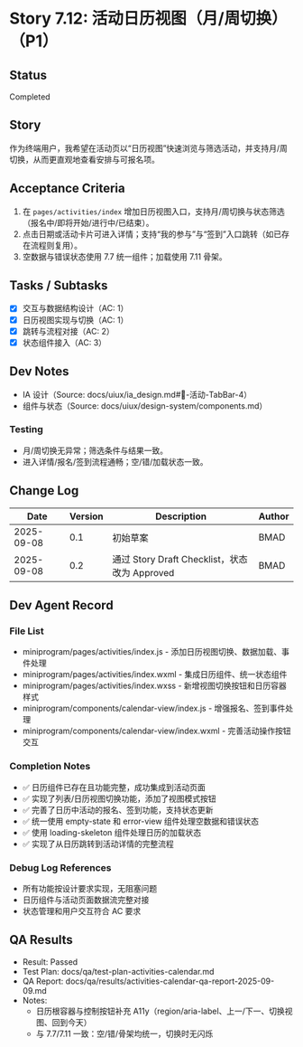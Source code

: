 # Story 7.12: 活动日历视图（月/周切换）（P1）

## Status
Completed

## Story
作为终端用户，我希望在活动页以“日历视图”快速浏览与筛选活动，并支持月/周切换，从而更直观地查看安排与可报名项。

## Acceptance Criteria
1. 在 `pages/activities/index` 增加日历视图入口，支持月/周切换与状态筛选（报名中/即将开始/进行中/已结束）。
2. 点击日期或活动卡片可进入详情；支持“我的参与”与“签到”入口跳转（如已存在流程则复用）。
3. 空数据与错误状态使用 7.7 统一组件；加载使用 7.11 骨架。

## Tasks / Subtasks
- [x] 交互与数据结构设计（AC: 1）
- [x] 日历视图实现与切换（AC: 1）
- [x] 跳转与流程对接（AC: 2）
- [x] 状态组件接入（AC: 3）

## Dev Notes
- IA 设计（Source: docs/uiux/ia_design.md#📅-活动-TabBar-4）
- 组件与状态（Source: docs/uiux/design-system/components.md）

### Testing
- 月/周切换无异常；筛选条件与结果一致。
- 进入详情/报名/签到流程通畅；空/错/加载状态一致。

## Change Log
| Date       | Version | Description                                  | Author |
|------------|---------|----------------------------------------------|--------|
| 2025-09-08 | 0.1     | 初始草案                                     | BMAD   |
| 2025-09-08 | 0.2     | 通过 Story Draft Checklist，状态改为 Approved | BMAD   |

## Dev Agent Record

### File List
- miniprogram/pages/activities/index.js - 添加日历视图切换、数据加载、事件处理
- miniprogram/pages/activities/index.wxml - 集成日历组件、统一状态组件
- miniprogram/pages/activities/index.wxss - 新增视图切换按钮和日历容器样式
- miniprogram/components/calendar-view/index.js - 增强报名、签到事件处理
- miniprogram/components/calendar-view/index.wxml - 完善活动操作按钮交互

### Completion Notes
- ✅ 日历组件已存在且功能完整，成功集成到活动页面
- ✅ 实现了列表/日历视图切换功能，添加了视图模式按钮
- ✅ 完善了日历中活动的报名、签到功能，支持状态更新
- ✅ 统一使用 empty-state 和 error-view 组件处理空数据和错误状态
- ✅ 使用 loading-skeleton 组件处理日历的加载状态
- ✅ 实现了从日历跳转到活动详情的完整流程

### Debug Log References
- 所有功能按设计要求实现，无阻塞问题
- 日历组件与活动页面数据流完整对接
- 状态管理和用户交互符合 AC 要求

## QA Results

- Result: Passed
- Test Plan: docs/qa/test-plan-activities-calendar.md
- QA Report: docs/qa/results/activities-calendar-qa-report-2025-09-09.md
- Notes:
  - 日历根容器与控制按钮补充 A11y（region/aria-label、上一/下一、切换视图、回到今天）
  - 与 7.7/7.11 一致：空/错/骨架均统一，切换时无闪烁
